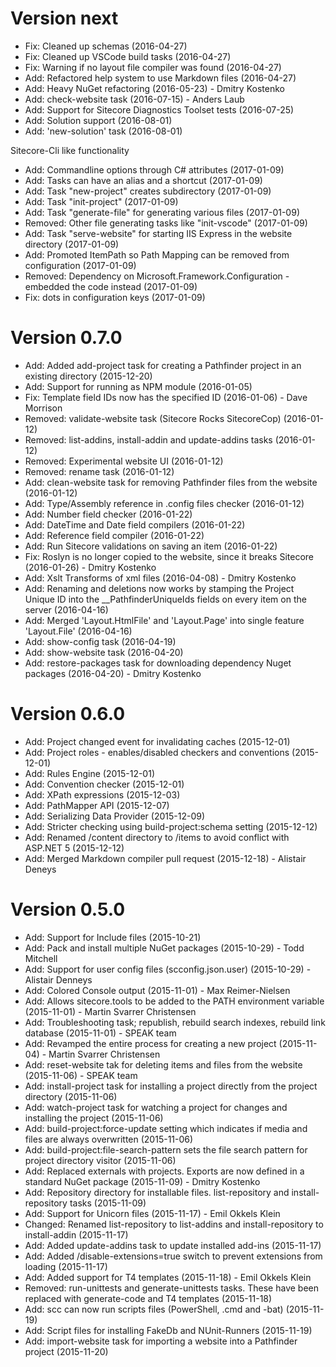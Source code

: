 Version next
============
* Fix: Cleaned up schemas (2016-04-27)
* Fix: Cleaned up VSCode build tasks (2016-04-27)
* Fix: Warning if no layout file compiler was found (2016-04-27)
* Add: Refactored help system to use Markdown files (2016-04-27)
* Add: Heavy NuGet refactoring (2016-05-23) - Dmitry Kostenko
* Add: check-website task (2016-07-15) - Anders Laub
* Add: Support for Sitecore Diagnostics Toolset tests (2016-07-25)
* Add: Solution support (2016-08-01)
* Add: 'new-solution' task (2016-08-01)

Sitecore-Cli like functionality
* Add: Commandline options through C# attributes (2017-01-09)
* Add: Tasks can have an alias and a shortcut (2017-01-09)
* Add: Task "new-project" creates subdirectory (2017-01-09)
* Add: Task "init-project" (2017-01-09)
* Add: Task "generate-file" for generating various files (2017-01-09)
* Removed: Other file generating tasks like "init-vscode" (2017-01-09)
* Add: Task "serve-website" for starting IIS Express in the website directory (2017-01-09)
* Add: Promoted ItemPath so Path Mapping can be removed from configuration (2017-01-09)
* Removed: Dependency on Microsoft.Framework.Configuration - embedded the code instead (2017-01-09)
* Fix: dots in configuration keys (2017-01-09)

Version 0.7.0
============
* Add: Added add-project task for creating a Pathfinder project in an existing directory (2015-12-20)
* Add: Support for running as NPM module (2016-01-05)
* Fix: Template field IDs now has the specified ID (2016-01-06) - Dave Morrison
* Removed: validate-website task (Sitecore Rocks SitecoreCop) (2016-01-12)
* Removed: list-addins, install-addin and update-addins tasks (2016-01-12)
* Removed: Experimental website UI (2016-01-12)
* Removed: rename task (2016-01-12)
* Add: clean-website task for removing Pathfinder files from the website (2016-01-12)
* Add: Type/Assembly reference in .config files checker (2016-01-12)
* Add: Number field checker (2016-01-22)
* Add: DateTime and Date field compilers (2016-01-22)
* Add: Reference field compiler (2016-01-22)
* Add: Run Sitecore validations on saving an item (2016-01-22)
* Fix: Roslyn is no longer copied to the website, since it breaks Sitecore (2016-01-26) - Dmitry Kostenko
* Add: Xslt Transforms of xml files (2016-04-08) - Dmitry Kostenko
* Add: Renaming and deletions now works by stamping the Project Unique ID into the __PathfinderUniqueIds fields on every item on the server (2016-04-16)
* Add: Merged 'Layout.HtmlFile' and 'Layout.Page' into single feature 'Layout.File' (2016-04-16)
* Add: show-config task (2016-04-19)
* Add: show-website task (2016-04-20)
* Add: restore-packages task for downloading dependency Nuget packages (2016-04-20) - Dmitry Kostenko

Version 0.6.0
=============
* Add: Project changed event for invalidating caches (2015-12-01)
* Add: Project roles - enables/disabled checkers and conventions (2015-12-01)
* Add: Rules Engine (2015-12-01)
* Add: Convention checker (2015-12-01)
* Add: XPath expressions (2015-12-03)
* Add: PathMapper API (2015-12-07)
* Add: Serializing Data Provider (2015-12-09)
* Add: Stricter checking using build-project:schema setting (2015-12-12)
* Add: Renamed /content directory to /items to avoid conflict with ASP.NET 5 (2015-12-12)
* Add: Merged Markdown compiler pull request (2015-12-18) - Alistair Deneys

Version 0.5.0
=============
* Add: Support for Include files (2015-10-21)
* Add: Pack and install multiple NuGet packages (2015-10-29) - Todd Mitchell
* Add: Support for user config files (scconfig.json.user) (2015-10-29) - Alistair Denneys
* Add: Colored Console output (2015-11-01) - Max Reimer-Nielsen
* Add: Allows sitecore.tools to be added to the PATH environment variable (2015-11-01) - Martin Svarrer Christensen
* Add: Troubleshooting task; republish, rebuild search indexes, rebuild link database (2015-11-01) - SPEAK team
* Add: Revamped the entire process for creating a new project (2015-11-04) - Martin Svarrer Christensen
* Add: reset-website tak for deleting items and files from the website (2015-11-06) - SPEAK team
* Add: install-project task for installing a project directly from the project directory (2015-11-06)
* Add: watch-project task for watching a project for changes and installing the project (2015-11-06)
* Add: build-project:force-update setting which indicates if media and files are always overwritten (2015-11-06)
* Add: build-project:file-search-pattern sets the file search pattern for project directory visitor (2015-11-06)
* Add: Replaced externals with projects. Exports are now defined in a standard NuGet package (2015-11-09) - Dmitry Kostenko
* Add: Repository directory for installable files. list-repository and install-repository tasks (2015-11-09)
* Add: Support for Unicorn files (2015-11-17) - Emil Okkels Klein
* Changed: Renamed list-repository to list-addins and install-repository to install-addin (2015-11-17)
* Add: Added update-addins task to update installed add-ins (2015-11-17)
* Add: Added /disable-extensions=true switch to prevent extensions from loading (2015-11-17)
* Add: Added support for T4 templates (2015-11-18) - Emil Okkels Klein
* Removed: run-unittests and generate-unittests tasks. These have been replaced with generate-code and T4 templates (2015-11-18)
* Add: scc can now run scripts files (PowerShell, .cmd and -bat) (2015-11-19)
* Add: Script files for installing FakeDb and NUnit-Runners (2015-11-19)
* Add: import-website task for importing a website into a Pathfinder project (2015-11-20)
